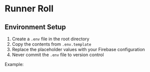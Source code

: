 # Runner Roll

## Environment Setup

1. Create a `.env` file in the root directory
2. Copy the contents from `.env.template`
3. Replace the placeholder values with your Firebase configuration
4. Never commit the `.env` file to version control

Example:
